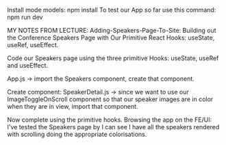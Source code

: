 Install mode models: npm install
To test our App so far use this command: npm run dev

MY NOTES FROM LECTURE: Adding-Speakers-Page-To-Site:
Building out the Conference Speakers Page with Our Primitive React Hooks:
useState, useRef, useEffect.

Code our Speakers page using the three primitive Hooks: useState, useRef and useEffect.

App.js -> import the Speakers component, create that component.

Create component: SpeakerDetail.js ->
since we want to use our ImageToggleOnScroll component so that our speaker images are in color when they are in view, import that component.

Now complete using the primitive hooks. Browsing the app on the FE/UI:
I've tested the Speakers page by I can see I have all the speakers rendered with scrolling doing the appropriate colorisations.

